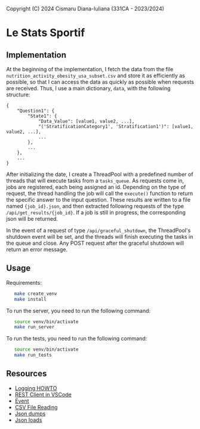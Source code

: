 Copyright (C) 2024 Cismaru Diana-Iuliana (331CA - 2023/2024)

# Le Stats Sportif

Implementation
-

At the beginning of the implementation, I fetch the data from the file `nutrition_activity_obesity_usa_subset.csv` and store it as efficiently as possible, so that I can access the data as quickly as possible when requests are received. Thus, I use a main dictionary, `data`, with the following structure:

    {
        "Question1": {
            "State1": {
                "Data_Value": [value1, value2, ...],
                "('StratificationCategory1', 'Stratification1')": [value1, value2, ...],
                ...
            },
            ...
        },
        ...
    }

   After initializing the date, I create a ThreadPool with a predefined number of
threads that will execute tasks from a `tasks_queue`. As requests come in, jobs are
registered, each being assigned an id. Depending on the type of request, the thread 
handling the job will call the `execute()` function to return the specific answer to 
the input question. These results are written to a file named `{job_id}.json`, and then 
extracted following requests of the type `/api/get_results/{job_id}`. If a job is still 
in progress, the corresponding json will be returned.

   In the event of a request of type `/api/graceful_shutdown`, the ThreadPool's 
shutdown event will be set, and the threads will finish executing the tasks in the queue and close. Any POST request after the graceful shutdown will return an error 
message.

Usage
-
Requirements:
```bash
   make create_venv
   make install
```
To run the server, you need to run the following command:

```bash
   source venv/bin/activate
   make run_server
```

To run the tests, you need to run the following command:

```bash
   source venv/bin/activate
   make run_tests
```

Resources
-
* [Logging HOWTO](https://docs.python.org/3/howto/logging.html)
* [REST Client in VSCode](https://www.youtube.com/watch?v=fmOFjkHvS84&t=252s)
* [Event](https://ocw.cs.pub.ro/courses/asc/laboratoare/03#event)
* [CSV File Reading](https://docs.python.org/3/library/csv.html#csv.DictReader)
* [Json dumps](https://www.geeksforgeeks.org/json-dumps-in-python/)
* [Json loads](https://www.geeksforgeeks.org/json-loads-in-python/)
